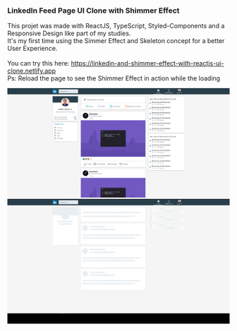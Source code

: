 ### LinkedIn Feed Page UI Clone with Shimmer Effect

This projet was made with ReactJS, TypeScript, Styled-Components and a Responsive Design like part of my studies. </br>
It's my first time using the Simmer Effect and Skeleton concept for a better User Experience.
</br></br>
You can try this here: <a href="https://linkedin-and-shimmer-effect-with-reactjs-ui-clone.netlify.app" target="new">https://linkedin-and-shimmer-effect-with-reactjs-ui-clone.netlify.app</a>
</br>
Ps: Reload the page to see the Shimmer Effect in action while the loading
</br>

![Linkedin-clone](https://github.com/walternj/LinkedIn-e-Shimmer-Effect-with-ReactJS-UI-Clone/blob/master/Capture.PNG)
![Linkedin-Shimmer](https://github.com/walternj/LinkedIn-e-Shimmer-Effect-with-ReactJS-UI-Clone/blob/master/Capture2.PNG)
